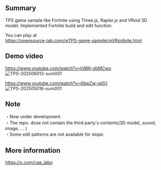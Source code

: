## Summary
TPS game sample like Fortnite using Three.js, Rapier.js and VRoid 3D model. Implemented Fortnite build and edit function.  

  
You can play at  
https://opensource-lab.com/mTPS-game-sample/mVRoidnite.html  

## Demo video  
https://www.youtube.com/watch?v=VdBK-gbMCwo  
![TPS-202506012-sum001](https://github.com/user-attachments/assets/1f4c428c-499b-4abd-b1b3-cf5d806b1bdc)  

https://www.youtube.com/watch?v=4ibpZw-iq0U    
![TPS-202505016-sum001](https://github.com/user-attachments/assets/19f89e2b-e8ae-47af-93b6-0b95bc228274)  

## Note  
・Now under development.  
・The repo. dose not contain the third party's contents(3D model, sound, image, ... )  
・Some edit patterns are not available for slope.

## More information  
https://x.com/cae_labo


  
